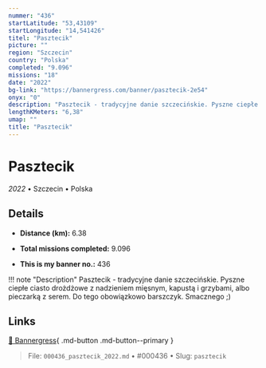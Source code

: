 ```yaml
---
nummer: "436"
startLatitude: "53,43109"
startLongitude: "14,541426"
titel: "Pasztecik"
picture: ""
region: "Szczecin"
country: "Polska"
completed: "9.096"
missions: "18"
date: "2022"
bg-link: "https://bannergress.com/banner/pasztecik-2e54"
onyx: "0"
description: "Pasztecik - tradycyjne danie szczecińskie. Pyszne ciepłe ciasto drożdżowe z nadzieniem mięsnym, kapustą i grzybami, albo pieczarką z serem. Do tego obowiązkowo barszczyk.\nSmacznego ;)"
lengthKMeters: "6,38"
umap: ""
title: "Pasztecik"
---
```

# Pasztecik

*2022* • Szczecin • Polska



## Details
- **Distance (km):** 6.38

- **Total missions completed:** 9.096
- **This is my banner no.:** 436


!!! note "Description"
    Pasztecik - tradycyjne danie szczecińskie. Pyszne ciepłe ciasto drożdżowe z nadzieniem mięsnym, kapustą i grzybami, albo pieczarką z serem. Do tego obowiązkowo barszczyk.
Smacznego ;)



## Links
[🔗 Bannergress](https://bannergress.com/banner/pasztecik-2e54){ .md-button .md-button--primary }



> File: `000436_pasztecik_2022.md` • #000436 • Slug: `pasztecik`

